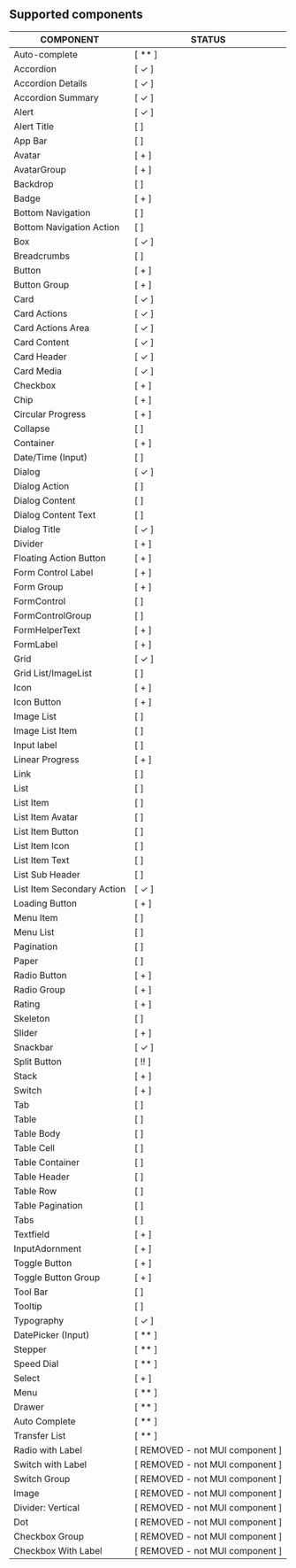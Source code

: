 
## Supported components

| COMPONENT                | STATUS         |
| ------------------------ | -------------- |
| Auto-complete            | [ ** ]    |
| Accordion                | [ ✓ ]    |
| Accordion Details        | [ ✓ ]    |
| Accordion Summary        | [ ✓ ]    |
| Alert                    | [ ✓ ]    |
| Alert Title              | [ ]    |
| App Bar                  | [ ]    |
| Avatar                   | [ + ]    |
| AvatarGroup              | [ + ]    |
| Backdrop                 | [ ]    |
| Badge                    | [ + ]    |
| Bottom Navigation        | [ ]    |
| Bottom Navigation Action | [ ]    |
| Box                      | [ ✓ ]    |
| Breadcrumbs              | [ ]    |
| Button                   | [ + ]    |
| Button Group             | [ + ]    |
| Card                     | [ ✓ ]    |
| Card Actions             | [ ✓ ]    |
| Card Actions Area        | [ ✓ ]    |
| Card Content             | [ ✓ ]    |
| Card Header              | [ ✓ ]    |
| Card Media               | [ ✓ ]    |
| Checkbox                 | [ + ]    |
| Chip                     | [ + ]    |
| Circular Progress        | [ + ]    |
| Collapse                 | [ ]    |
| Container                | [ + ]    |
| Date/Time (Input)        | [ ]|
| Dialog                   | [ ✓ ]    |
| Dialog Action            | [ ]    |
| Dialog Content           | [ ]    |
| Dialog Content Text      | [ ]    |
| Dialog Title             | [ ✓ ]    |
| Divider                  | [ + ]    |
| Floating Action Button   | [ + ]    |
| Form Control Label       | [ + ]    |
| Form Group               | [ + ]    |
| FormControl              | [ ]    |
| FormControlGroup         | [ ] |
| FormHelperText           | [ + ]    |
| FormLabel                | [ + ]    |
| Grid                     | [ ✓ ]    |
| Grid List/ImageList      | [ ]    |
| Icon                     | [ + ]    |
| Icon Button              | [ + ]    |
| Image List               | [ ]    |
| Image List Item          | [ ]    |
| Input label              | [ ]    |
| Linear Progress          | [ + ]    |
| Link                     | [ ]    |
| List                     | [ ]    |
| List Item                | [ ]    |
| List Item Avatar         | [ ]    |
| List Item Button         | [ ]    |
| List Item Icon           | [ ]    |
| List Item Text           | [ ]    |
| List Sub Header          | [ ]    |
| List Item Secondary Action          | [ ✓ ]    |
| Loading Button           | [ + ]    |
| Menu Item                | [ ]    |
| Menu List                | [ ]|
| Pagination               | [ ] |
| Paper                    | [ ]    |
| Radio Button             | [ + ]    |
| Radio Group             | [ + ]    |
| Rating                   | [ + ]    |
| Skeleton                 | [ ]    |
| Slider                   | [ + ]    |
| Snackbar                 | [ ✓ ]    |
| Split Button             | [ !! ]    |
| Stack                    | [ + ]    |
| Switch                   | [ + ]    |
| Tab                      | [ ]    |
| Table                    | [ ]    |
| Table Body               | [ ]    |
| Table Cell               | [ ]    |
| Table Container          | [ ]    |
| Table Header             | [ ]    |
| Table Row                | [ ]    |
| Table Pagination         | [ ]    |
| Tabs                     | [ ]    |
| Textfield                | [ + ]    |
| InputAdornment           | [ + ]    |
| Toggle Button            | [ + ]    |
| Toggle Button Group      | [ + ]    |
| Tool Bar                 | [ ]    |
| Tooltip                  | [ ]    |
| Typography               | [ ✓ ]    |
| DatePicker (Input)       | [ ** ] |
| Stepper                  | [ ** ]    |
| Speed Dial               | [ ** ] |
| Select                   | [ + ]    |
| Menu                     | [ ** ]    |
| Drawer                   | [ ** ]    |
| Auto Complete            | [ ** ]|
| Transfer List            | [ ** ]|
| Radio with Label             | [ REMOVED - not MUI component ]    |
| Switch with Label        | [ REMOVED - not MUI component ]    |
| Switch Group        | [ REMOVED - not MUI component ]    |
| Image                    | [ REMOVED - not MUI component ]    |
| Divider: Vertical        | [ REMOVED - not MUI component ]    |
| Dot                      | [ REMOVED - not MUI component ]    |
| Checkbox Group           | [ REMOVED - not MUI component ]    |
| Checkbox With Label      | [ REMOVED - not MUI component ]    |



